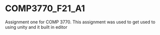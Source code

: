 # COMP3770_F21_A1

Assignment one for COMP 3770. This assignment was used to get used to using unity and it built in editor 
